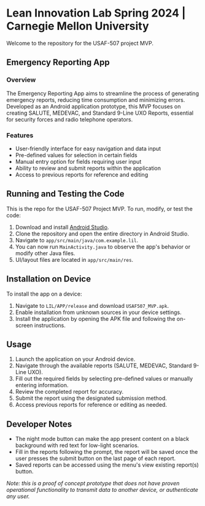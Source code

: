 # Lean Innovation Lab Spring 2024 | Carnegie Mellon University

Welcome to the repository for the USAF-507 project MVP.

## Emergency Reporting App

### Overview
The Emergency Reporting App aims to streamline the process of generating emergency reports, reducing time consumption and minimizing errors. Developed as an Android application prototype, this MVP focuses on creating SALUTE, MEDEVAC, and Standard 9-Line UXO Reports, essential for security forces and radio telephone operators.

### Features
- User-friendly interface for easy navigation and data input
- Pre-defined values for selection in certain fields
- Manual entry option for fields requiring user input
- Ability to review and submit reports within the application
- Access to previous reports for reference and editing

## Running and Testing the Code
This is the repo for the USAF-507 Project MVP. 
To run, modify, or test the code:

1. Download and install [Android Studio](https://developer.android.com/studio).
2. Clone the repository and open the entire directory in Android Studio.
3. Navigate to `app/src/main/java/com.example.lil`.
4. You can now run `MainActivity.java` to observe the app's behavior or modify other Java files.
5. UI/layout files are located in `app/src/main/res`.

## Installation on Device

To install the app on a device:

1. Navigate to `LIL/APP/release` and download `USAF507_MVP.apk`.
2. Enable installation from unknown sources in your device settings.
3. Install the application by opening the APK file and following the on-screen instructions.

## Usage
1. Launch the application on your Android device.
2. Navigate through the available reports (SALUTE, MEDEVAC, Standard 9-Line UXO).
3. Fill out the required fields by selecting pre-defined values or manually entering information.
4. Review the completed report for accuracy.
5. Submit the report using the designated submission method.
6. Access previous reports for reference or editing as needed.

## Developer Notes
- The night mode button can make the app present content on a black background with red text for low-light scenarios.
- Fill in the reports following the prompt, the report will be saved once the user presses the submit button on the last page of each report. 
- Saved reports can be accessed using the menu's view existing report(s) button.

*Note: this is a proof of concept prototype that does not have proven operational functionality to transmit data to another device, or authenticate any user.*
